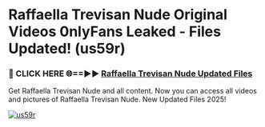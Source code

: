 # Raffaella Trevisan Nude Original Videos 0nlyFans Leaked - Files Updated! (us59r)

<h3>🔴 CLICK HERE 🌐==►► <a href="https://tinyurl.com/5h6xmrr3" rel="nofollow">Raffaella Trevisan Nude Updated Files</a></h3>

Get Raffaella Trevisan Nude and all content. Now you can access all videos and pictures of Raffaella Trevisan Nude. New Updated Files 2025!

[![us59r](https://i.imgur.com/KVD873Z.gif)](https://tinyurl.com/5h6xmrr3)
